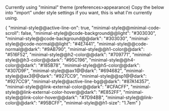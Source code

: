 

Currently using "minimal" theme (preferences>appearance)
Copy the below into "import" under style settings if you want, this is what I'm currently using.

{
  "minimal-style@@active-line-on": true,
  "minimal-style@@minimal-code-scroll": false,
  "minimal-style@@code-background@@light": "#303030",
  "minimal-style@@code-background@@dark": "#303030",
  "minimal-style@@code-normal@@light": "#4E7441",
  "minimal-style@@code-normal@@dark": "#9AB790",
  "minimal-style@@h1-color@@dark": "#516F52",
  "minimal-style@@h2-color@@dark": "#709771",
  "minimal-style@@h3-color@@dark": "#95C196",
  "minimal-style@@h4-color@@dark": "#185B78",
  "minimal-style@@h5-color@@dark": "#307D9F",
  "minimal-style@@ax1@@dark": "#694682",
  "minimal-style@@ax3@@dark": "#927CC9",
  "minimal-style@@sp1@@dark": "#927CC9",
  "minimal-style@@active-line-bg@@dark": "#87A14357",
  "minimal-style@@link-external-color@@dark": "#CFACFF",
  "minimal-style@@link-external-color-hover@@dark": "#E852FF",
  "minimal-style@@link-color-hover@@dark": "#7D94BB",
  "minimal-style@@link-color@@dark": "#95BCFF",
  "minimal-style@@h1-size": "1.7em"
}
